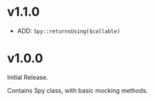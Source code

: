 # v1.1.0

* ADD: `Spy::returnsUsing($callable)`

# v1.0.0

Initial Release.

Contains Spy class, with basic mocking methods.